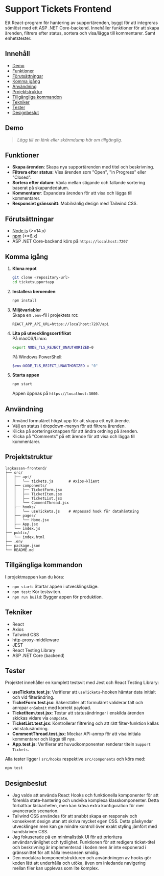 # Support Tickets Frontend

Ett React-program för hantering av supportärenden, byggt för att integreras sömlöst med ett ASP .NET Core-backend. Innehåller funktioner för att skapa ärenden, filtrera efter status, sortera och visa/lägga till kommentarer. Samt enhetstester.

## Innehåll
- [Demo](#demo)
- [Funktioner](#funktioner)
- [Förutsättningar](#förutsättningar)
- [Komma igång](#komma-igång)
- [Användning](#användning)
- [Projektstruktur](#projektstruktur)
- [Tillgängliga kommandon](#tillgängliga-kommandon)
- [Tekniker](#tekniker)
- [Tester](#tester)
- [Designbeslut](#designbeslut)

## Demo
> _Lägg till en länk eller skärmdump här om tillgänglig._

## Funktioner
- **Skapa ärenden**: Skapa nya supportärenden med titel och beskrivning.
- **Filtrera efter status**: Visa ärenden som "Open", "In Progress" eller "Closed".
- **Sortera efter datum**: Växla mellan stigande och fallande sortering baserat på skapandedatum.
- **Kommentarer**: Expandera ärenden för att visa och lägga till kommentarer.
- **Responsivt gränssnitt**: Mobilvänlig design med Tailwind CSS.

## Förutsättningar
- [Node.js](https://nodejs.org/) (>=14.x)
- [npm](https://www.npmjs.com/) (>=6.x)
- ASP .NET Core-backend körs på `https://localhost:7207`

## Komma igång

1. **Klona repot**  
   ```bash
   git clone <repository-url>
   cd ticketsupportapp
   ```

2. **Installera beroenden**  
   ```bash
   npm install
   ```

3. **Miljövariabler**  
   Skapa en `.env`-fil i projektets rot:
   ```
   REACT_APP_API_URL=https://localhost:7207/api
   ```

4. **Lita på utvecklingscertifikat**  
   På macOS/Linux:
   ```bash
   export NODE_TLS_REJECT_UNAUTHORIZED=0
   ```
   På Windows PowerShell:
   ```powershell
   $env:NODE_TLS_REJECT_UNAUTHORIZED = "0"
   ```

5. **Starta appen**  
   ```bash
   npm start
   ```
   Appen öppnas på `https://localhost:3000`.

## Användning
- Använd formuläret högst upp för att skapa ett nytt ärende.
- Välj en status i dropdown-menyn för att filtrera ärenden.
- Klicka på sorteringsknappen för att ändra ordning på ärenden.
- Klicka på "Comments" på ett ärende för att visa och lägga till kommentarer.

## Projektstruktur
```
lagkassan-frontend/
├── src/
│   ├── api/
│   │   └── tickets.js       # Axios-klient
│   ├── components/
│   │   ├── TicketForm.jsx
│   │   ├── TicketItem.jsx
│   │   ├── TicketList.jsx
│   │   └── CommentThread.jsx
│   ├── hooks/
│   │   └── useTickets.js    # Anpassad hook för datahämtning
│   ├── pages/
│   │   └── Home.jsx
│   ├── App.jsx
│   └── index.js
├── public/
│   └── index.html
├── .env
├── package.json
└── README.md
```

## Tillgängliga kommandon
I projektmappen kan du köra:
- `npm start`: Startar appen i utvecklingsläge.
- `npm test`: Kör testsviten.
- `npm run build`: Bygger appen för produktion.

## Tekniker
- React
- Axios
- Tailwind CSS
- http-proxy-middleware
- JEST
- React Testing Library
- ASP .NET Core (backend)

## Tester
Projektet innehåller en komplett testsvit med Jest och React Testing Library:
- **useTickets.test.js**: Verifierar att `useTickets`-hooken hämtar data initialt och vid filterändring.
- **TicketForm.test.jsx**: Säkerställer att formuläret validerar fält och anropar `onSubmit` med korrekt payload.
- **TicketItem.test.jsx**: Testar att statusändringar i enskilda ärenden skickas vidare via `onUpdate`.
- **TicketList.test.jsx**: Kontrollerar filtrering och att rätt filter-funktion kallas vid statusändring.
- **CommentThread.test.jsx**: Mockar API-anrop för att visa initiala kommentarer och lägga till nya.
- **App.test.js**: Verifierar att huvudkomponenten renderar titeln `Support Tickets`.

Alla tester ligger i `src/hooks` respektive `src/components` och körs med:
```bash
npm test
```

## Designbeslut
- Jag valde att använda React Hooks och funktionella komponenter för att förenkla state-hantering och undvika komplexa klasskomponenter. Detta förbättrar läsbarheten, men kan kräva extra konfiguration för mer avancerade scenarion.
- Tailwind CSS användes för att snabbt skapa en responsiv och konsekvent design utan att skriva mycket egen CSS. Detta påskyndar utvecklingen men kan ge mindre kontroll över exakt styling jämfört med handskriven CSS.
- Jag fokuserade på en minimalistisk UI för att prioritera användarvänlighet och tydlighet. Funktionen för att redigera ticket-titel och beskrivning är implementerad i koden men är inte exponerad i gränssnittet för att hålla leveransen smidig.
- Den modulära komponentstrukturen och användningen av hooks gör koden lätt att underhålla och utöka, även om inledande navigering mellan filer kan upplevas som lite komplex.